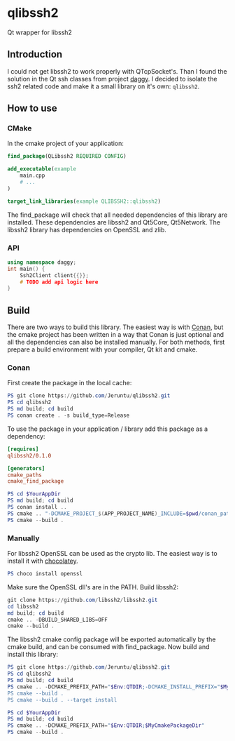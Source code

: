 # qlibssh2

Qt wrapper for libssh2

## Introduction

I could not get libssh2 to work properly with QTcpSocket's. Than
I found the solution in the Qt ssh classes from project [daggy](https://github.com/synacker/daggy).
I decided to isolate the ssh2 related code and make it a small
library on it's own: ```qlibssh2```.

## How to use

### CMake

In the cmake project of your application:

```cmake
find_package(QLibssh2 REQUIRED CONFIG)

add_executable(example
    main.cpp
    # ...
)

target_link_libraries(example QLIBSSH2::qlibssh2)
```

The find_package will check that all needed dependencies of this
library are installed. These dependencies are libssh2 and Qt5Core,
Qt5Network. The libssh2 library has dependencies on OpenSSL and zlib.

### API

```cpp
using namespace daggy;
int main() {
    Ssh2Client client{{}};
    # TODO add api logic here
}
```

## Build

There are two ways to build this library. The easiest way is with
[Conan](https://conan.io/), but the cmake project has been written
in a way that Conan is just optional and all the dependencies can
also be installed manually. For both methods, first prepare a build
environment with your compiler, Qt kit and cmake.

### Conan

First create the package in the local cache:

```powershell
PS git clone https://github.com/Jeruntu/qlibssh2.git
PS cd qlibssh2
PS md build; cd build
PS conan create . -s build_type=Release
```

To use the package in your application / library add this package
as a dependency:

```ini
[requires]
qlibssh2/0.1.0

[generators]
cmake_paths
cmake_find_package
```

```powershell
PS cd $YourAppDir
PS md build; cd build
PS conan install ..
PS cmake .. "-DCMAKE_PROJECT_$(APP_PROJECT_NAME)_INCLUDE=$pwd/conan_paths.cmake"
PS cmake --build .
```

### Manually

For libssh2 OpenSSL can be used as the crypto lib. The easiest way
is to install it with [chocolatey](https://chocolatey.org/).

```powershell
PS choco install openssl
```

Make sure the OpenSSL dll's are in the PATH. Build libssh2:

```powershell
git clone https://github.com/libssh2/libssh2.git
cd libssh2
md build; cd build
cmake .. -DBUILD_SHARED_LIBS=OFF
cmake --build .
```

The libssh2 cmake config package will be exported automatically
by the cmake build, and can be consumed with find_package. Now
build and install this library:

```powershell
PS git clone https://github.com/Jeruntu/qlibssh2.git
PS cd qlibssh2
PS md build; cd build
PS cmake .. -DCMAKE_PREFIX_PATH="$Env:QTDIR;-DCMAKE_INSTALL_PREFIX="$MyCmakePackageDir"
PS cmake --build .
PS cmake --build . --target install
```

```powershell
PS cd $YourAppDir
PS md build; cd build
PS cmake .. -DCMAKE_PREFIX_PATH="$Env:QTDIR;$MyCmakePackageDir"
PS cmake --build .
```
